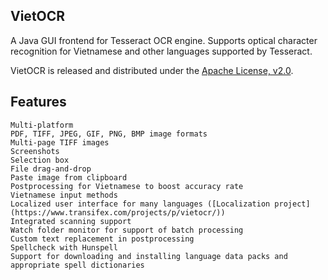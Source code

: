 ## VietOCR 

A Java GUI frontend for Tesseract OCR engine. Supports optical character recognition for Vietnamese and other languages supported by Tesseract.

VietOCR is released and distributed under the [Apache License, v2.0](http://www.apache.org/licenses/LICENSE-2.0).

## Features

    Multi-platform
    PDF, TIFF, JPEG, GIF, PNG, BMP image formats
    Multi-page TIFF images
    Screenshots
    Selection box
    File drag-and-drop
    Paste image from clipboard
    Postprocessing for Vietnamese to boost accuracy rate
    Vietnamese input methods
    Localized user interface for many languages ([Localization project](https://www.transifex.com/projects/p/vietocr/))
    Integrated scanning support
    Watch folder monitor for support of batch processing
    Custom text replacement in postprocessing
    Spellcheck with Hunspell
    Support for downloading and installing language data packs and appropriate spell dictionaries